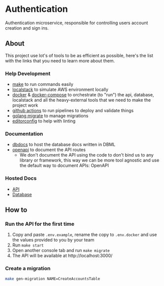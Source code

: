 # Authentication

Authentication microservice, responsible for controlling users account creation and sign ins.

## About

This project use lot's of tools to be as efficient as possible, here's the list with the links that you need to learn more about them.

### Help Development

- [make](https://makefiletutorial.com/) to run commands easily
- [localstack](https://www.localstack.cloud/) to simulate AWS environment locally
- [docker](https://www.docker.com/) & [docker-compose](https://docs.docker.com/compose/) to orchestrate (to "run") the api, database, localstack and all the heavy-external tools that we need to make the project work
- [github actions](https://docs.github.com/en/actions) to run pipelines to deploy and validate things
- [golang migrate](https://github.com/golang-migrate/migrate) to manage migrations
- [editorconfig](https://editorconfig.org/) to help with linting

### Documentation

- [dbdocs](https://dbdocs.io/) to host the database docs written in DBML
- [openapi](https://www.openapis.org/) to document the API routes
  - We don't document the API using the code to don't bind us to any library or framework, this way we can be more tool agnostic and use the default way to document APIs: OpenAPI

### Hosted Docs

- [API](https://econominhas.readme.io/reference/)
- [Database](https://dbdocs.io/henriqueleite42/Econominhas?view=relationships)

## How to

### Run the API for the first time

1. Copy and paste `.env.example`, rename the copy to `.env.docker` and use the values provided to you by your team
2. Run `make start`
3. Open another console tab and run `make migrate`
4. The API will be available at http://localhost:3000/

### Create a migration

```sh
make gen-migration NAME=CreateAccountsTable
```
